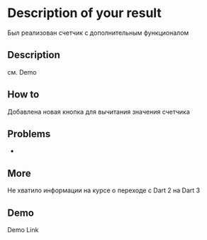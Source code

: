 # Description of your result

Был реализован счетчик с дополнительным функционалом

## Description

см. Demo

## How to

Добавлена новая кнопка для вычитания значения счетчика

## Problems

-

## More

Не хватило информации на курсе о переходе с Dart 2 на Dart 3

## Demo

Demo Link
